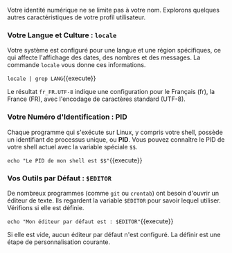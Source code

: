 Votre identité numérique ne se limite pas à votre nom. Explorons quelques autres caractéristiques de votre profil utilisateur.

### Votre Langue et Culture : `locale`

Votre système est configuré pour une langue et une région spécifiques, ce qui affecte l'affichage des dates, des nombres et des messages. La commande `locale` vous donne ces informations.

`locale | grep LANG`{{execute}}

Le résultat `fr_FR.UTF-8` indique une configuration pour le Français (fr), la France (FR), avec l'encodage de caractères standard (UTF-8).

### Votre Numéro d'Identification : PID

Chaque programme qui s'exécute sur Linux, y compris votre shell, possède un identifiant de processus unique, ou **PID**. Vous pouvez connaître le PID de votre shell actuel avec la variable spéciale `$$`.

`echo "Le PID de mon shell est $$"`{{execute}}

### Vos Outils par Défaut : `$EDITOR`

De nombreux programmes (comme `git` ou `crontab`) ont besoin d'ouvrir un éditeur de texte. Ils regardent la variable `$EDITOR` pour savoir lequel utiliser. Vérifions si elle est définie.

`echo "Mon éditeur par défaut est : $EDITOR"`{{execute}}

Si elle est vide, aucun éditeur par défaut n'est configuré. La définir est une étape de personnalisation courante.